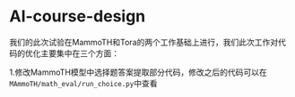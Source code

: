 # AI-course-design

我们的此次试验在MammoTH和Tora的两个工作基础上进行，我们此次工作对代码的优化主要集中在三个方面：

1.修改MammoTH模型中选择题答案提取部分代码，修改之后的代码可以在```MAmmoTH/math_eval/run_choice.py```中查看
